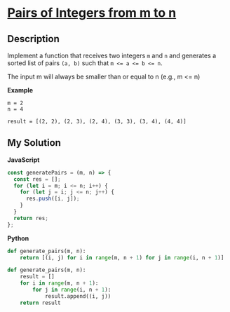 # [Pairs of Integers from m to n](https://www.codewars.com/kata/588e2a1ad1140d31cb00008c)

## Description

Implement a function that receives two integers `m` and `n` and generates a sorted list of pairs `(a, b)` such that `m <= a <= b <= n`.

The input m will always be smaller than or equal to n (e.g., m <= n)

**Example**

```
m = 2
n = 4

result = [(2, 2), (2, 3), (2, 4), (3, 3), (3, 4), (4, 4)]
```

## My Solution

**JavaScript**

```js
const generatePairs = (m, n) => {
  const res = [];
  for (let i = m; i <= n; i++) {
    for (let j = i; j <= n; j++) {
      res.push([i, j]);
    }
  }
  return res;
};
```

**Python**

```py
def generate_pairs(m, n):
    return [(i, j) for i in range(m, n + 1) for j in range(i, n + 1)]
```

```py
def generate_pairs(m, n):
    result = []
    for i in range(m, n + 1):
        for j in range(i, n + 1):
            result.append((i, j))
    return result
```
